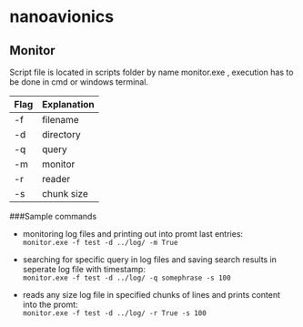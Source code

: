 # nanoavionics

## Monitor

Script file is located in scripts folder by name monitor.exe , execution has to be done in cmd or windows terminal. <br>

|Flag|Explanation|
|----|-----------|
|-f  |filename   |
|-d  |directory  |
|-q  |query      |
|-m  |monitor    |
|-r  |reader     |
|-s  |chunk size |

###Sample commands <br>
- monitoring log files and printing out into promt last entries:<br>
`monitor.exe -f test -d ../log/ -m True`

- searching for specific query in log files and saving search results in seperate log file with timestamp:<br>
`monitor.exe -f test -d ../log/ -q somephrase -s 100`

- reads any size log file in specified chunks of lines and prints content into the promt:<br>
`monitor.exe -f test -d ../log/ -r True -s 100`

